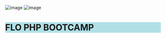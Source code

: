 ![image](https://user-images.githubusercontent.com/102829820/202924965-382ea24a-9808-4f14-8ef6-38b3165e6d8a.png)
![image](https://user-images.githubusercontent.com/102829820/202925038-2fda2aa9-cb00-4450-b48f-35bd74ae6d83.png)
 <h1 style="background-color:powderblue;">FLO PHP BOOTCAMP</h1>

